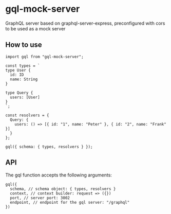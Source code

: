 # gql-mock-server

GraphQL server based on graphql-server-express, preconfigured with cors to be used as a mock server

## How to use

```
import gql from "gql-mock-server";

const types = `
type User {
  id: ID
  name: String
}

type Query {
  users: [User]
}
`;

const resolvers = {
  Query: {
    users: () => [{ id: "1", name: "Peter" }, { id: "2", name: "Frank" }]
  }
};

gql({ schema: { types, resolvers } });
```

## API

The gql function accepts the following arguments:

```
gql({
  schema, // schema object: { types, resolvers }
  context, // context builder: request => ({})
  port, // server port: 3002
  endpoint, // endpoint for the gql server: "/graphql"
})
```
